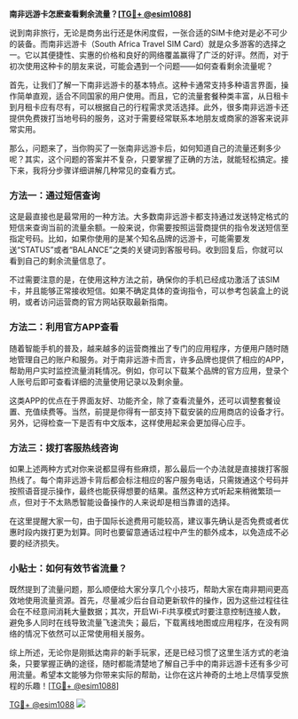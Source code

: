 **南非远游卡怎麽查看剩余流量？[[TG💪+ @esim1088](https://t.me/s/esim1088)]**

说到南非旅行，无论是商务出行还是休闲度假，一张合适的SIM卡绝对是必不可少的装备。而南非远游卡（South Africa Travel SIM Card）就是众多游客的选择之一。它以其便捷性、实惠的价格和良好的网络覆盖赢得了广泛的好评。然而，对于初次使用这种卡的朋友来说，可能会遇到一个问题——如何查看剩余流量呢？

首先，让我们了解一下南非远游卡的基本特点。这种卡通常支持多种语言界面，操作简单直观，适合不同国家的用户使用。而且，它的流量套餐种类丰富，从日租卡到月租卡应有尽有，可以根据自己的行程需求灵活选择。此外，很多南非远游卡还提供免费拨打当地号码的服务，这对于需要经常联系本地朋友或商家的游客来说非常实用。

那么，问题来了，当你购买了一张南非远游卡后，如何知道自己的流量还剩多少呢？其实，这个问题的答案并不复杂，只要掌握了正确的方法，就能轻松搞定。接下来，我将分步骤详细讲解几种常见的查看方式。

### 方法一：通过短信查询

这是最直接也是最常用的一种方法。大多数南非远游卡都支持通过发送特定格式的短信来查询当前的流量余额。一般来说，你需要按照运营商提供的指令发送短信至指定号码。比如，如果你使用的是某个知名品牌的远游卡，可能需要发送“STATUS”或者“BALANCE”之类的关键词到客服号码。收到回复后，你就可以看到自己的剩余流量信息了。

不过需要注意的是，在使用这种方法之前，确保你的手机已经成功激活了该SIM卡，并且能够正常接收短信。如果不确定具体的查询指令，可以参考包装盒上的说明，或者访问运营商的官方网站获取最新指南。

### 方法二：利用官方APP查看

随着智能手机的普及，越来越多的运营商推出了专门的应用程序，方便用户随时随地管理自己的账户和服务。对于南非远游卡而言，许多品牌也提供了相应的APP，帮助用户实时监控流量消耗情况。例如，你可以下载某个品牌的官方应用，登录个人账号后即可查看详细的流量使用记录以及剩余量。

这类APP的优点在于界面友好、功能齐全，除了查看流量外，还可以调整套餐设置、充值续费等。当然，前提是你得有一部支持下载安装的应用商店的设备才行。另外，记得检查一下是否有中文版本，这样使用起来会更加得心应手。

### 方法三：拨打客服热线咨询

如果上述两种方式对你来说都显得有些麻烦，那么最后一个办法就是直接拨打客服热线了。每个南非远游卡背后都会标注相应的客户服务电话，只需拨通这个号码并按照语音提示操作，最终也能获得想要的结果。虽然这种方式听起来稍微繁琐一点，但对于不太熟悉智能设备操作的人来说却是相当靠谱的选择。

在这里提醒大家一句，由于国际长途费用可能较高，建议事先确认是否免费或者优惠时段内拨打更为划算。同时也要留意通话过程中产生的额外成本，以免造成不必要的经济损失。

### 小贴士：如何有效节省流量？

既然提到了流量问题，那么顺便给大家分享几个小技巧，帮助大家在南非期间更高效地使用流量资源。首先，尽量减少后台自动更新软件的操作，因为这些过程往往会在不经意间消耗大量数据；其次，开启Wi-Fi共享模式时要注意控制连接人数，避免多人同时在线导致流量飞速流失；最后，下载离线地图或应用程序，在没有网络的情况下依然可以正常使用相关服务。

综上所述，无论你是刚抵达南非的新手玩家，还是已经习惯了这里生活方式的老油条，只要掌握正确的途径，随时都能清楚地了解自己手中的南非远游卡还有多少可用流量。希望本文能够为你带来实际的帮助，让你在这片神奇的土地上尽情享受旅程的乐趣！[[TG💪+ @esim1088](https://t.me/s/esim1088)]

[TG💪+ @esim1088](https://t.me/s/esim1088) ![](https://i.postimg.cc/4NQfJmqS/Snipaste-2025-05-13-00-14-12.png)